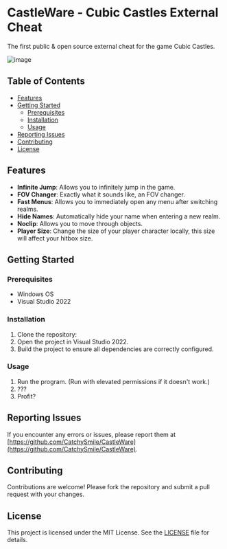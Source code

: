 # CastleWare - Cubic Castles External Cheat

The first public & open source external cheat for the game Cubic Castles.

![image](https://github.com/user-attachments/assets/95b2f548-67a5-4a60-92ad-a998ef9dbfc8)



## Table of Contents

- [Features](#features)
- [Getting Started](#getting-started)
  - [Prerequisites](#prerequisites)
  - [Installation](#installation)
  - [Usage](#usage)
- [Reporting Issues](#reporting-issues)
- [Contributing](#contributing)
- [License](#license)

## Features

- **Infinite Jump**: Allows you to infinitely jump in the game.
- **FOV Changer**: Exactly what it sounds like, an FOV changer.
- **Fast Menus**: Allows you to immediately open any menu after switching realms.
- **Hide Names**: Automatically hide your name when entering a new realm.
- **Noclip**: Allows you to move through objects.
- **Player Size**: Change the size of your player character locally, this size will affect your hitbox size.

## Getting Started

### Prerequisites

- Windows OS
- Visual Studio 2022

### Installation

1. Clone the repository:
2. Open the project in Visual Studio 2022.
3. Build the project to ensure all dependencies are correctly configured.

### Usage

1. Run the program. (Run with elevated permissions if it doesn't work.)
2. ???
3. Profit?

## Reporting Issues

If you encounter any errors or issues, please report them at [https://github.com/CatchySmile/CastleWare](https://github.com/CatchySmile/CastleWare).

## Contributing

Contributions are welcome! Please fork the repository and submit a pull request with your changes.

## License

This project is licensed under the MIT License. See the [LICENSE](LICENSE) file for details.
